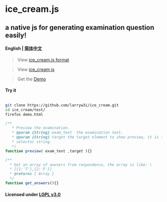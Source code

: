 # ice_cream.js
## a native js for generating examination question easily!


#### English | [简体中文](./README/README.zh-Hans.md)



> View [ice_cream.js format](./format.example)  

> View [ice_cream,js](./ice_cream.js)  

> Get the [Demo](./test/demo.html)  

#### Try it

```bash

git clone https://github.com/larryw3i/ice_cream.git
cd ice_cream/test/
firefox demo.html   

```

```javascript
/** 
   * Preview the examination.
   * @param {String} exam_text  the examination text.
   * @param {String} target the target element to show preview, it is the \
   * selector string.
   */
function preview( exam_text ,target ){}
```

```javascript
/**
  * Get an array of anwsers from respondence, the array is like: \
  * [{1:'T'},{2:'F'}]
  * @returns { Array } 
  */
function get_answers(){}
```

#### Licensed under [LGPL v3.0](./LICENSE) 

